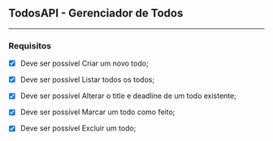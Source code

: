 ## TodosAPI - Gerenciador de Todos

---

### Requisitos

- [X] Deve ser possível Criar um novo todo;
- [X] Deve ser possível Listar todos os todos;
- [X] Deve ser possível Alterar o title e deadline de um todo existente;
- [X] Deve ser possível Marcar um todo como feito;
- [X] Deve ser possível Excluir um todo;


